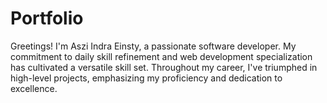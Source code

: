 # Portfolio
 Greetings! I'm Aszi Indra Einsty, a passionate software developer. My commitment to daily skill refinement and web development specialization has cultivated a versatile skill set. Throughout my career, I've triumphed in high-level projects, emphasizing my proficiency and dedication to excellence.
